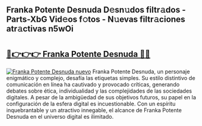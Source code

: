 ## Franka Potente Desnuda D𝚎sn𝚞dos filtr𝚊dos - Parts-XbG Vid𝚎os f𝚘tos - N𝚞evas filtr𝚊ciones atr𝚊ctivas n5wOi

# <h2><a href="http://mb5i51.tromn.icu/?c=Franka+Potente+Desnuda">🔗👉👉👉 Franka Potente Desnuda 🔗🔗</a></h2>

[![Franka Potente Desnuda nuevo](https://i.imgur.com/pEAQMta.gif)](http://mb5i51.tromn.icu/?c=Franka+Potente+Desnuda)
Franka Potente Desnuda, un personaje enigmático y complejo, desafía las etiquetas simples. Su estilo distintivo de comunicación en línea ha cautivado y provocado críticas, generando debates sobre ética, individualidad y las complejidades de las sociedades digitales. A pesar de la ambigüedad de sus objetivos futuros, su papel en la configuración de la esfera digital es incuestionable. Con un espíritu inquebrantable y un atractivo innegable, el alcance de Franka Potente Desnuda en el universo digital es ilimitado.
